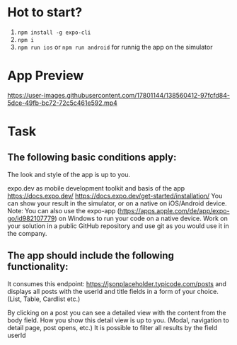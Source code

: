 # Hot to start?
1. `npm install -g expo-cli`
2. `npm i`
3. `npm run ios` or `npm run android` for runnig the app on the simulator

# App Preview
https://user-images.githubusercontent.com/17801144/138560412-97fcfd84-5dce-49fb-bc72-72c5c461e592.mp4


# Task
## The following basic conditions apply:

The look and style of the app is up to you.

expo.dev as mobile development toolkit and basis of the app
 https://docs.expo.dev/
 https://docs.expo.dev/get-started/installation/
You can show your result in the simulator, or on a native on iOS/Android device.
Note: You can also use the expo-app (https://apps.apple.com/de/app/expo-go/id982107779) on Windows to run your code on a native device.
Work on your solution in a public GitHub repository and use git as you would use it in the company.
 
## The app should include the following functionality:

It consumes this endpoint: https://jsonplaceholder.typicode.com/posts and displays all posts with the userId and title fields in a form of your choice. (List, Table, Cardlist etc.)

By clicking on a post you can see a detailed view with the content from the body field.
How you show this detail view is up to you. (Modal, navigation to detail page, post opens, etc.)
It is possible to filter all results by the field userId
